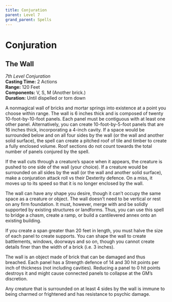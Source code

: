 ```yaml
---
title: Conjuration
parent: Level 7
grand_parent: Spells
---
```


# Conjuration

## The Wall
*7th Level Conjuration*<br>
**Casting Time:** 2 Actions<br>
**Range:** 120 Feet<br>
**Components:** V, S, M (Another brick.)<br>
**Duration:** Until dispelled or torn down

A nonmagical wall of bricks and mortar springs into existence at a point you choose within range. The wall is 6 inches thick and is composed of twenty 10-foot-by-10-foot panels. Each panel must be contiguous with at least one other panel. Alternatively, you can create 10-foot-by-5-foot panels that are 16 inches thick, incorporating a 4-inch cavity. If a space would be surrounded below and on all four sides by the wall (or the wall and another solid surface), the spell can create a pitched roof of tile and timber to create a fully enclosed volume. Roof sections do not count towards the total number of panels conjured by the spell.

If the wall cuts through a creature’s space when it appears, the creature is pushed to one side of the wall (your choice). If a creature would be surrounded on all sides by the wall (or the wall and another solid surface), make a conjuration attack roll vs their Dexterity defence. On a miss, it moves up to its speed so that it is no longer enclosed by the wall.
    
The wall can have any shape you desire, though it can’t occupy the same space as a creature or object. The wall doesn't need to be vertical or rest on any firm foundation. It must, however, merge with and be solidly supported by existing structures or landforms. Thus, you can use this spell to bridge a chasm, create a ramp, or build a cantilevered annex onto an existing building.

If you create a span greater than 20 feet in length, you must halve the size of each panel to create supports. You can shape the wall to create battlements, windows, doorways and so on, though you cannot create details finer than the width of a brick (i.e. 3 inches).

The wall is an object made of brick that can be damaged and thus breached. Each panel has a Strength defence of 14 and 30 hit points per inch of thickness (not including cavities). Reducing a panel to 0 hit points destroys it and might cause connected panels to collapse at the GM’s discretion.

Any creature that is surrounded on at least 4 sides by the wall is immune to being charmed or frightened and has resistance to psychic damage.

